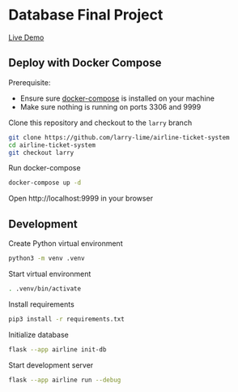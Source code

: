 # Database Final Project

[Live Demo](https://airline-ticket-system-production.up.railway.app/)

## Deploy with Docker Compose

Prerequisite:

- Ensure sure [docker-compose](https://docs.docker.com/compose/) is installed on your machine
- Make sure nothing is running on ports 3306 and 9999

Clone this repository and checkout to the `larry` branch

```bash
git clone https://github.com/larry-lime/airline-ticket-system
cd airline-ticket-system
git checkout larry
```

Run docker-compose

```bash
docker-compose up -d
```

Open http://localhost:9999 in your browser

## Development

Create Python virtual environment

```bash
python3 -m venv .venv
```

Start virtual environment

```bash
. .venv/bin/activate
```

Install requirements

```bash
pip3 install -r requirements.txt
```

Initialize database

```bash
flask --app airline init-db
```

Start development server

```bash
flask --app airline run --debug
```
